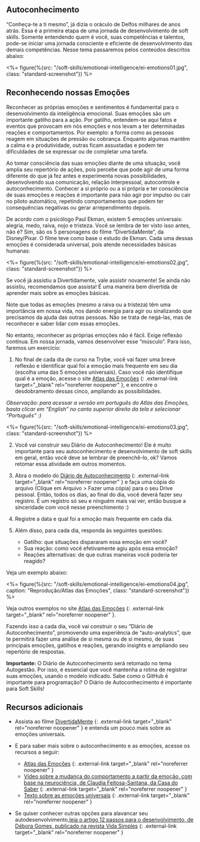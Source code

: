 ## Autoconhecimento

“Conheça-te a ti mesmo”, já dizia o oráculo de Delfos milhares de anos atrás. Essa é a primeira etapa de uma jornada de desenvolvimento de soft skills. Somente entendendo quem é você, suas competências e talentos, pode-se iniciar uma jornada consciente e eficiente de desenvolvimento das demais competências.
Nesse tema passaremos pelos conteúdos descritos abaixo:

<%= figure(%{src: "/soft-skills/emotional-intelligence/ei-emotions01.jpg", class: "standard-screenshot"}) %>

## Reconhecendo nossas Emoções

Reconhecer as próprias emoções e sentimentos é fundamental para o desenvolvimento da inteligência emocional. Suas emoções são um importante gatilho para a ação. Por gatilho, entendem-se aqui fatos e eventos que provocam em nós emoções e nos levam a ter determinadas reações e comportamentos. Por exemplo: a forma como as pessoas reagem em situações de pressão ou cobrança. Enquanto algumas mantêm a calma e a produtividade, outras ficam assustadas e podem ter dificuldades de se expressar ou de completar uma tarefa.

Ao tomar consciência das suas emoções diante de uma situação, você amplia seu repertório de ações, pois percebe que pode agir de uma forma diferente do que já fez antes e experimenta novas possibilidades, desenvolvendo sua comunicação, relação interpessoal, autocontrole e autoconhecimento. Conhecer a si próprio ou a si própria e ter consciência de suas emoções e reações é importante para não agir por impulso ou cair no piloto automático, repetindo comportamentos que podem ter consequências negativas ou gerar arrependimento depois.

De acordo com o psicólogo Paul Ekman, existem 5 emoções universais: alegria, medo, raiva, nojo e tristeza. Você se lembra de ter visto isso antes, não é? Sim, são os 5 personagens do filme “DivertidaMente”, da Disney/Pixar. O filme teve como base o estudo de Ekman. Cada uma dessas emoções é considerada universal, pois atende necessidades básicas humanas:

<%= figure(%{src: "/soft-skills/emotional-intelligence/ei-emotions02.jpg", class: "standard-screenshot"}) %>

Se você já assistiu a Divertidamente, vale assistir novamente! Se ainda não assistiu, recomendamos que assista! É uma maneira bem divertida de aprender mais sobre as emoções básicas.

Note que todas as emoções (mesmo a raiva ou a tristeza) têm uma importância em nossa vida, nos dando energia para agir ou sinalizando que precisamos da ajuda das outras pessoas. Não se trata de negá-las, mas de reconhecer e saber lidar com essas emoções.

No entanto, reconhecer as próprias emoções não é fácil. Exige reflexão contínua. Em nossa jornada, vamos desenvolver esse “músculo”. Para isso, faremos um exercício:

1. No final de cada dia de curso na Trybe, você vai fazer uma breve reflexão e identificar qual foi a emoção mais frequente em seu dia (escolha  uma das 5 emoções universais). Caso você não identifique qual é a emoção, acesse o site [Atlas das Emoções](http://atlasofemotions.org/#introduction/) {: .external-link target="_blank" rel="noreferrer noopener" }, e encontre o desdobramento dessas cinco, ampliando as possibilidades.

*Observação: para acessar a versão em português do Atlas das Emoções, basta clicar em “English” no canto superior direito da tela e selecionar “Português” :)*

<%= figure(%{src: "/soft-skills/emotional-intelligence/ei-emotions03.jpg", class: "standard-screenshot"}) %>

2. Você vai construir seu Diário de Autoconhecimento! Ele é muito importante para seu autoconhecimento e desenvolvimento de soft skills em geral, então você deve se lembrar de preenchê-lo, ok? Vamos retomar essa atividade em outros momentos.

3. Abra o modelo do [Diário de Autoconhecimento](https://docs.google.com/spreadsheets/d/11rMBN_KadwvkpC0hte9B_F4x0piqkNELUGXECLtn4gc/edit#gid=1172784460) {: .external-link target="_blank" rel="noreferrer noopener" } e faça uma cópia do arquivo (Clique em Arquivo >  Fazer uma cópia) para o seu Drive pessoal. Então, todos os dias, ao final do dia, você deverá fazer seu registro. É um registro só seu e ninguém mais vai ver, então busque a sinceridade com você nesse preenchimento :)

4. Registre a data e qual foi a emoção mais frequente em cada dia.

5. Além disso, para cada dia, responda às seguintes questões:
    - Gatilho: que situações dispararam essa emoção em você?
    - Sua reação: como você efetivamente agiu após essa emoção?
    - Reações alternativas: de que outras maneiras você poderia ter reagido?

Veja um exemplo abaixo:

<%= figure(%{src: "/soft-skills/emotional-intelligence/ei-emotions04.jpg", caption: "Reprodução/Atlas das Emoções", class: "standard-screenshot"}) %>


Veja outros exemplos no site [Atlas das Emoções](http://atlasofemotions.org/#introduction/) {: .external-link target="_blank" rel="noreferrer noopener" }.

Fazendo isso a cada dia, você vai construir o seu “Diário de Autoconhecimento”, promovendo uma experiência de “auto-analytics”, que te permitirá fazer uma análise de si mesma ou de si mesmo, de suas principais emoções, gatilhos e reações, gerando insights e ampliando seu repertório de respostas.

**Importante:** O Diário de Autoconhecimento será retomado no tema Autogestão. Por isso, é essencial que você mantenha a rotina de registrar suas emoções, usando o modelo indicado. Sabe como o GitHub é importante para programação? O Diário de Autoconhecimento é importante para Soft Skills!

## Recursos adicionais

- Assista ao filme [DivertidaMente](https://www.netflix.com/br/title/80030684) {: .external-link target="_blank" rel="noreferrer noopener" } e entenda um pouco mais sobre as emoções universais.

- E para saber mais sobre o autoconhecimento e as emoções, acesse os recursos a seguir:
    - [Atlas das Emoções](http://atlasofemotions.org/#introduction/) {: .external-link target="_blank" rel="noreferrer noopener" }
    - [Vídeo sobre a mudança do comportamento a partir da emoção, com base na neurociência, de Claudia Feitosa-Santana, da Casa do Saber](https://www.youtube.com/watch?v=8LJvSj_YeVQ&pbjreload=10 ) {: .external-link target="_blank" rel="noreferrer noopener" }
    - [Texto sobre as emoções universais](https://www.vittude.com/blog/conheca-as-emocoes/) {: .external-link target="_blank" rel="noreferrer noopener" }

- Se quiser conhecer outras opções para alavancar seu autodesenvolvimento,[leia o artigo 12 passos para o desenvolvimento, de Débora Gomes, publicado na revista Vida Simples](https://vidasimples.co/ser/12-passos-para-o-autoconhecimento/) {: .external-link target="_blank" rel="noreferrer noopener" }
